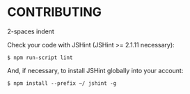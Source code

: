 CONTRIBUTING
============

2-spaces indent

Check your code with JSHint (JSHint >= 2.1.11 necessary):

    $ npm run-script lint

And, if necessary, to install JSHint globally into your account:

    $ npm install --prefix ~/ jshint -g
